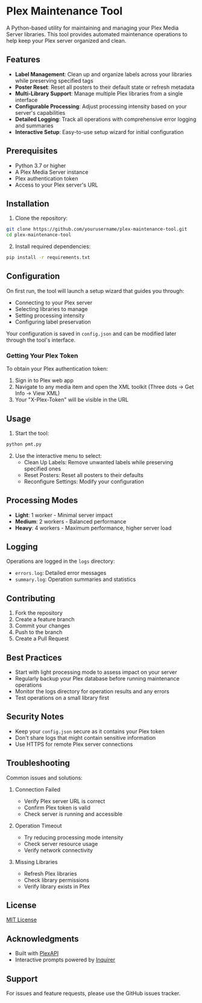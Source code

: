 # Plex Maintenance Tool

A Python-based utility for maintaining and managing your Plex Media Server libraries. This tool provides automated maintenance operations to help keep your Plex server organized and clean.

## Features

- **Label Management**: Clean up and organize labels across your libraries while preserving specified tags
- **Poster Reset**: Reset all posters to their default state or refresh metadata
- **Multi-Library Support**: Manage multiple Plex libraries from a single interface
- **Configurable Processing**: Adjust processing intensity based on your server's capabilities
- **Detailed Logging**: Track all operations with comprehensive error logging and summaries
- **Interactive Setup**: Easy-to-use setup wizard for initial configuration

## Prerequisites

- Python 3.7 or higher
- A Plex Media Server instance
- Plex authentication token
- Access to your Plex server's URL

## Installation

1. Clone the repository:
```bash
git clone https://github.com/yourusername/plex-maintenance-tool.git
cd plex-maintenance-tool
```

2. Install required dependencies:
```bash
pip install -r requirements.txt
```

## Configuration

On first run, the tool will launch a setup wizard that guides you through:
- Connecting to your Plex server
- Selecting libraries to manage
- Setting processing intensity
- Configuring label preservation

Your configuration is saved in `config.json` and can be modified later through the tool's interface.

### Getting Your Plex Token

To obtain your Plex authentication token:
1. Sign in to Plex web app
2. Navigate to any media item and open the XML toolkit (Three dots -> Get Info -> View XML)
3. Your "X-Plex-Token" will be visible in the URL

## Usage

1. Start the tool:
```bash
python pmt.py
```

2. Use the interactive menu to select:
   - Clean Up Labels: Remove unwanted labels while preserving specified ones
   - Reset Posters: Reset all posters to their defaults
   - Reconfigure Settings: Modify your configuration

## Processing Modes

- **Light**: 1 worker - Minimal server impact
- **Medium**: 2 workers - Balanced performance
- **Heavy**: 4 workers - Maximum performance, higher server load

## Logging

Operations are logged in the `logs` directory:
- `errors.log`: Detailed error messages
- `summary.log`: Operation summaries and statistics

## Contributing

1. Fork the repository
2. Create a feature branch
3. Commit your changes
4. Push to the branch
5. Create a Pull Request

## Best Practices

- Start with light processing mode to assess impact on your server
- Regularly backup your Plex database before running maintenance operations
- Monitor the logs directory for operation results and any errors
- Test operations on a small library first

## Security Notes

- Keep your `config.json` secure as it contains your Plex token
- Don't share logs that might contain sensitive information
- Use HTTPS for remote Plex server connections

## Troubleshooting

Common issues and solutions:

1. Connection Failed
   - Verify Plex server URL is correct
   - Confirm Plex token is valid
   - Check server is running and accessible

2. Operation Timeout
   - Try reducing processing mode intensity
   - Check server resource usage
   - Verify network connectivity

3. Missing Libraries
   - Refresh Plex libraries
   - Check library permissions
   - Verify library exists in Plex

## License

[MIT License](LICENSE)

## Acknowledgments

- Built with [PlexAPI](https://github.com/pkkid/python-plexapi)
- Interactive prompts powered by [Inquirer](https://github.com/magmax/python-inquirer)

## Support

For issues and feature requests, please use the GitHub issues tracker.
